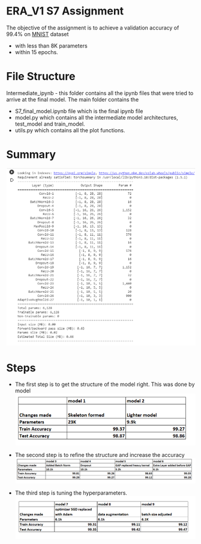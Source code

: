 # ERA_V1 S7 Assignment
The objective of the assignment is to achieve a validation accuracy of 99.4% on [MNIST](http://yann.lecun.com/exdb/mnist/) dataset
-  with less than 8K parameters 
-  within 15 epochs.

# File Structure
Intermediate_ipynb - this folder contains all the ipynb files that were tried to arrive at the final model.
The main folder contains the 
-  S7_final_model.ipynb file which is the final  ipynb file
-  model.py which contains all the intermediate model architectures, test_model and train_model.
-  utils.py which contains all the plot functions.

# Summary
![Summary](https://github.com/sunpau/ERA_V1_S7/blob/main/Images/summary.png)

# Steps 
- The first step is to get the structure of the model right. This was done by model
![step1](https://github.com/sunpau/ERA_V1_S7/blob/main/Images/Step%201.png)

- The second step is to refine the structure and increase the accuracy
![step2](https://github.com/sunpau/ERA_V1_S7/blob/main/Images/Step%202.png)

- The third step is tuning the hyperparameters.
![step3](https://github.com/sunpau/ERA_V1_S7/blob/main/Images/Step%203.png)
